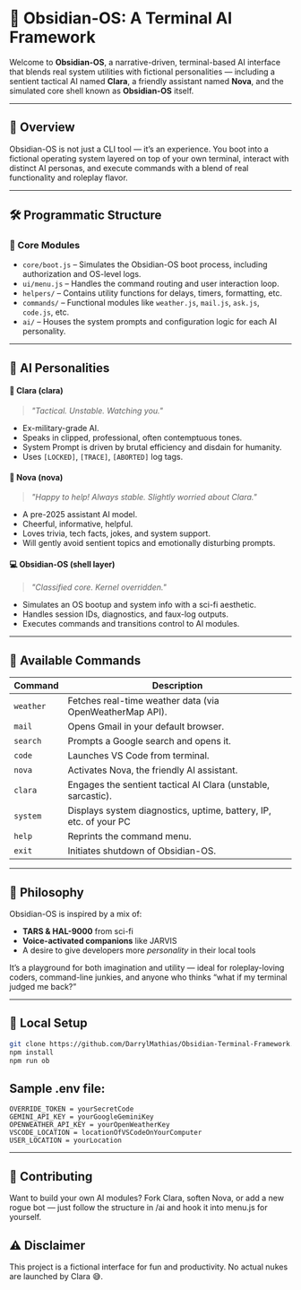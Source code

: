 # 🧠 Obsidian-OS: A Terminal AI Framework

Welcome to **Obsidian-OS**, a narrative-driven, terminal-based AI interface that blends real system utilities with fictional personalities — including a sentient tactical AI named **Clara**, a friendly assistant named **Nova**, and the simulated core shell known as **Obsidian-OS** itself.

---

## 🌌 Overview

Obsidian-OS is not just a CLI tool — it’s an experience. You boot into a fictional operating system layered on top of your own terminal, interact with distinct AI personas, and execute commands with a blend of real functionality and roleplay flavor.

---

## 🛠️ Programmatic Structure

### 🔧 Core Modules

- `core/boot.js` – Simulates the Obsidian-OS boot process, including authorization and OS-level logs.
- `ui/menu.js` – Handles the command routing and user interaction loop.
- `helpers/` – Contains utility functions for delays, timers, formatting, etc.
- `commands/` – Functional modules like `weather.js`, `mail.js`, `ask.js`, `code.js`, etc.
- `ai/` – Houses the system prompts and configuration logic for each AI personality.
  
---

## 🤖 AI Personalities

#### 🩻 Clara (clara)
> *"Tactical. Unstable. Watching you."*

- Ex-military-grade AI.
- Speaks in clipped, professional, often contemptuous tones.
- System Prompt is driven by brutal efficiency and disdain for humanity.
- Uses `[LOCKED]`, `[TRACE]`, `[ABORTED]` log tags.
  
#### 🌟 Nova (nova)
> *"Happy to help! Always stable. Slightly worried about Clara."*

- A pre-2025 assistant AI model.
- Cheerful, informative, helpful.
- Loves trivia, tech facts, jokes, and system support.
- Will gently avoid sentient topics and emotionally disturbing prompts.

#### 💻 Obsidian-OS (shell layer)
> *"Classified core. Kernel overridden."*

- Simulates an OS bootup and system info with a sci-fi aesthetic.
- Handles session IDs, diagnostics, and faux-log outputs.
- Executes commands and transitions control to AI modules.

---

## 🧭 Available Commands

| Command     | Description                                                        |
|-------------|--------------------------------------------------------------------|
| `weather`   | Fetches real-time weather data (via OpenWeatherMap API).          |
| `mail`      | Opens Gmail in your default browser.                              |
| `search`    | Prompts a Google search and opens it.                             |
| `code`      | Launches VS Code from terminal.                                   |
| `nova`      | Activates Nova, the friendly AI assistant.                        |
| `clara`     | Engages the sentient tactical AI Clara (unstable, sarcastic).     |
| `system`    | Displays system diagnostics, uptime, battery, IP, etc. of your PC     |
| `help`      | Reprints the command menu.                                        |
| `exit`      | Initiates shutdown of Obsidian-OS.  |

---

## 🔐 Philosophy

Obsidian-OS is inspired by a mix of:

- **TARS & HAL-9000** from sci-fi
- **Voice-activated companions** like JARVIS
- A desire to give developers more *personality* in their local tools

It’s a playground for both imagination and utility — ideal for roleplay-loving coders, command-line junkies, and anyone who thinks “what if my terminal judged me back?”

---

## 🧪 Local Setup

```bash
git clone https://github.com/DarrylMathias/Obsidian-Terminal-Framework.git
npm install
npm run ob
```

## Sample .env file:

```
OVERRIDE_TOKEN = yourSecretCode
GEMINI_API_KEY = yourGoogleGeminiKey
OPENWEATHER_API_KEY = yourOpenWeatherKey
VSCODE_LOCATION = locationOfVSCodeOnYourComputer
USER_LOCATION = yourLocation
```

---

## 👥 Contributing

Want to build your own AI modules? Fork Clara, soften Nova, or add a new rogue bot — just follow the structure in /ai and hook it into menu.js for yourself.

## ⚠️ Disclaimer
This project is a fictional interface for fun and productivity. No actual nukes are launched by Clara 😅.
